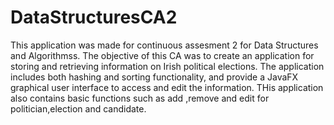 # DataStructuresCA2
This application was  made for continuous assesment 2 for Data Structures and Algorithmss. 
The objective of this CA was to create an application for storing and retrieving information on Irish political elections. 
The application includes both hashing and sorting functionality, and provide a JavaFX graphical user interface to access and edit the information.
THis application also contains basic functions such as  add ,remove and edit for politician,election and candidate.


